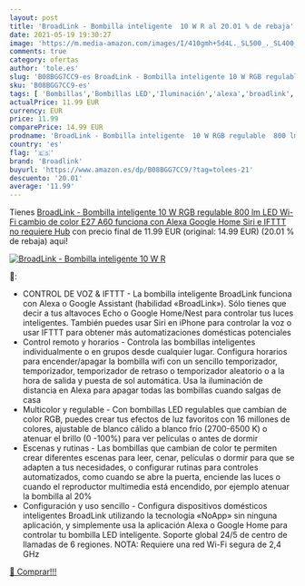```yaml
---
layout: post
title: 'BroadLink - Bombilla inteligente  10 W R al 20.01 % de rebaja'
date: 2021-05-19 19:30:27
image: 'https://m.media-amazon.com/images/I/410gmh+5d4L._SL500_._SL400_.jpg'
comments: true
category: ofertas
author: 'tole.es'
slug: 'B08BGG7CC9-es BroadLink - Bombilla inteligente 10 W RGB regulable 800 lm...'
sku: 'B08BGG7CC9-es'
tags: [ 'Bombillas','Bombillas LED','Iluminación','alexa','broadlink','google','home','ifttt', ]
actualPrice: 11.99 EUR
currency: EUR
price: 11.99
comparePrice: 14.99 EUR
prodname: 'BroadLink - Bombilla inteligente  10 W RGB regulable  800 lm  LED Wi-Fi  cambio de color  E27 A60  funciona con Alexa  Google Home  Siri e IFTTT  no requiere Hub'
country: 'es'
flag: '🇪🇸'
brand: 'Broadlink'
buyurl: 'https://www.amazon.es/dp/B08BGG7CC9/?tag=tolees-21'
descuento: '20.01'
average: '11.99'
---
```


Tienes [BroadLink - Bombilla inteligente  10 W RGB regulable  800 lm  LED Wi-Fi  cambio de color  E27 A60  funciona con Alexa  Google Home  Siri e IFTTT  no requiere Hub](https://www.amazon.es/dp/B08BGG7CC9/?tag=tolees-21) con precio final de  11.99 EUR (original: 14.99 EUR) (20.01 %  de rebaja) aqui!

[![BroadLink - Bombilla inteligente  10 W R](https://m.media-amazon.com/images/I/410gmh+5d4L._SL500_._SL400_.jpg)](https://www.amazon.es/dp/B08BGG7CC9/?tag=tolees-21)

🔎:

- CONTROL DE VOZ & IFTTT - La bombilla inteligente BroadLink funciona con Alexa o Google Assistant (habilidad «BroadLink»). Sólo tienes que decir a tus altavoces Echo o Google Home/Nest para controlar tus luces inteligentes. También puedes usar Siri en iPhone para controlar la voz o usar IFTTT para obtener más automatizaciones domésticas potenciales
- Control remoto y horarios - Controla las bombillas inteligentes individualmente o en grupos desde cualquier lugar. Configura horarios para encender/apagar la bombilla wifi con un sencillo temporizador, temporizador, temporizador de retraso o temporizador aleatorio o a la hora de salida y puesta de sol automática. Usa la iluminación de distancia en Alexa para apagar todas las bombillas cuando salgas de casa
- Multicolor y regulable - Con bombillas LED regulables que cambian de color RGB, puedes crear tus efectos de luz favoritos con 16 millones de colores, ajustable de blanco cálido a blanco frío (2700-6500 K) o atenuar el brillo (0 -100%) para ver películas o antes de dormir
- Escenas y rutinas - Las bombillas que cambian de color te permiten crear diferentes escenas para leer, cenar, películas o dormir para que se adapten a tus necesidades, o configurar rutinas para controles automatizados, como cuando se abre la puerta, enciende las luces o cuando el reproductor multimedia está encendido, por ejemplo atenuar la bombilla al 20%
- Configuración y uso sencillo - Configura dispositivos domésticos inteligentes BroadLink utilizando la tecnología «NoApp» sin ninguna aplicación, y simplemente usa la aplicación Alexa o Google Home para controlar tu bombilla LED inteligente. Soporte global 24/5 de centro de llamadas de 6 regiones. NOTA: Requiere una red Wi-Fi segura de 2,4 GHz

[🛒 Comprar!!!](https://www.amazon.es/dp/B08BGG7CC9/?tag=tolees-21)
